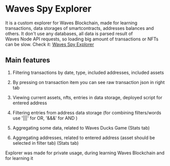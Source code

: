 # Waves Spy Explorer

It is a custom explorer for Waves Blockchain, made for learning transactions, data storages of smartcontracts, addresses balances and others. It don't use any databases, all data is parsed result of  
Waves Node API requests, so loading big amount of transactions or NFTs can be slow.
Check it: [Waves Spy Explorer](https://wavesspy-2abc7.web.app/?address=3PGFHzVGT4NTigwCKP1NcwoXkodVZwvBuuU)

## Main features

1) Filtering transactions by date, type, included addresses, included assets

2) By pressing on transaction item you can see raw transaction json in right tab

3) Viewing current assets, nfts, entries in data storage, deployed script for entered address

4) Filtering entries from address data storage (for combining filters/words use '|||' for OR, '&&&' for AND )

5) Aggregating some data, related to Waves Ducks Game (Stats tab)

6) Aggregating addresses, related to entered address (asset should be selected in filter tab)  (Stats tab)

Explorer was made for private usage, during learning Waves Blockchain and for learning it






